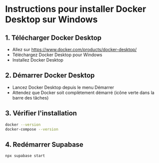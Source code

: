 # Instructions pour installer Docker Desktop sur Windows

## 1. Télécharger Docker Desktop
- Allez sur https://www.docker.com/products/docker-desktop/
- Téléchargez Docker Desktop pour Windows
- Installez Docker Desktop

## 2. Démarrer Docker Desktop
- Lancez Docker Desktop depuis le menu Démarrer
- Attendez que Docker soit complètement démarré (icône verte dans la barre des tâches)

## 3. Vérifier l'installation
```bash
docker --version
docker-compose --version
```

## 4. Redémarrer Supabase
```bash
npx supabase start
```


